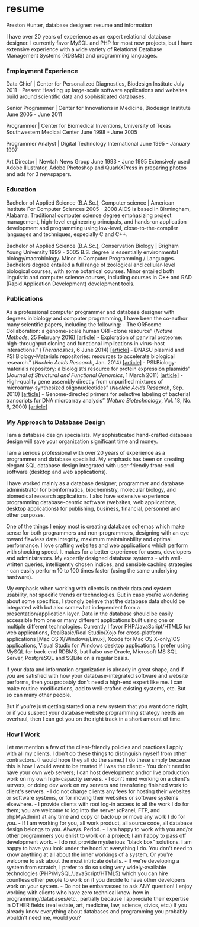 # resume
Preston Hunter, database designer: resume and information

I have over 20 years of experience as an expert relational database designer. I currently favor MySQL and PHP for most new projects, but I have extensive experience with a wide variety of Relational Database Management Systems (RDBMS) and programming languages.

<h3>Employment Experience</h3>

Data Chief | Center for Personalized Diagnostics, Biodesign Institute
July 2011 - Present
Heading up large-scale software applications and websites build around scientific data and sophisticated databases.

Senior Programmer | Center for Innovations in Medicine, Biodesign Institute
June 2005 - June 2011

Programmer | Center for Biomedical Inventions, University of Texas Southwestern Medical Center
June 1998 - June 2005

Programmer Analyst | Digital Technology International
June 1995 - January 1997

Art Director | Newtah News Group
June 1993 - June 1995
Extensively used Adobe Illustrator, Adobe Photoshop and QuarkXPress in preparing photos and ads for 3 newspapers.


<h3>Education</h3>
Bachelor of Applied Science (B.A.Sc.), Computer science | American Institute For Computer Sciences
2005 - 2008
AICS is based in Birmingham, Alabama. Traditional computer science degree emphasizing project management, high-level engineering principals, and hands-on application development and programming using low-level, close-to-the-compiler  languages and techniques, especially C and C++.

Bachelor of Applied Science (B.A.Sc.), Conservation Biology | Brigham Young University
1999 - 2005
B.S. degree is essentially environmental biology/macrobiology. Minor in Computer Programming /  Languages. Bachelors degree entailed a full range of zoological and cellular-level biological courses,  with some botanical courses. Minor entailed both linguistic and computer science courses, including courses in C++ and RAD (Rapid Application Development) development tools.

<h3>Publications</h3>
As a professional computer programmer and database designer with degrees in biology and computer programming, I have been the co-author many scientific papers, including the following:
- The ORFeome Collaboration: a genome-scale human ORF-clone resource&rdquo; (<em>Nature Methods</em>, 25 February 2016) <a href="http://www.nature.com/nmeth/journal/v13/n3/full/nmeth.3776.html">[article]</a></li>
- Exploration of panviral proteome: high-throughput cloning and functional implications in virus-host interactions.&rdquo; (<em>Theranostics</em>, 6 June 2014) <a href="http://www.ncbi.nlm.nih.gov/pubmed/24955142">[article]</a></li>
- DNASU plasmid and PSI:Biology-Materials repositories: resources to accelerate biological research.&rdquo; (<em>Nucleic Acids Research</em>, Jan. 2014) <a href="http://www.ncbi.nlm.nih.gov/pubmed/24225319">[article]</a></li>
- PSI:Biology-materials repository: a biologist&rsquo;s resource for protein expression plasmids&rdquo; (<em>Journal of Structural and Functional Genomics</em>, 1 March 2011) <a href="http://www.ncbi.nlm.nih.gov/pubmed/21360289">[article]</a></li>
- High-quality gene assembly directly from unpurified mixtures of microarray-synthesized oligonucleotides&rdquo; (<em>Nucleic Acids Research</em>, Sep. 2010) <a href="http://www.ncbi.nlm.nih.gov/pmc/articles/PMC2965257/">[article]</a></li>
- Genome-directed primers for selective labeling of bacterial transcripts for DNA microarray analysis&rdquo; (<em>Nature Biotechnology</em>, Vol. 18, No. 6, 2000) <a href="http://www.ncbi.nlm.nih.gov/pubmed/10835610">[article]</a></li>

<h3>My Approach to Database Design</h3>
I am a database design specialists. My sophisticated hand-crafted database design will save your organization significant time and money.

I am a serious professional with over 20 years of experience as a programmer and database specialist. My emphasis has been on creating elegant SQL database design integrated with user-friendly front-end software (desktop and web applications).

I have worked mainly as a database designer, programmer and database administrator for bioinformatics, biochemistry, molecular biology, and biomedical research applications. I  also have extensive experience programming database-centric software (websites, web applications, desktop applications) for publishing, business, financial, personnel and other purposes.

One of the things I enjoy most is creating database schemas which make sense for both programmers and non-programmers, designing with an eye toward flawless data integrity, maximum maintainability and optimal performance. I love crafting websites and web applications which perform with shocking speed. It makes for a better experience for users, developers and administrators. My expertly designed database systems - with well-written queries, intelligently chosen indices, and sensible caching strategies - can easily perform 10 to 100 times faster (using the same underlying hardware).

My emphasis when working with clients is on their data and system usability, not specific trends or technologies. But in case you're wondering about some specifics, I strongly believe that the database data should be integrated with but also somewhat independent from a presentation/application layer. Data in the database should be easily accessible from one or many different applications built using one or multiple different technologies. Currently I favor PHP/JavaScript/HTML5 for web applications, RealBasic/Real Studio/Xojo for cross-platform applications [Mac OS X/Windows/Linux], Xcode for Mac OS X-only/iOS applications, Visual Studio for Windows desktop applications. I prefer using MySQL for back-end RDBMS, but I also use Oracle, Microsoft MS SQL Server, PostgreSQL and SQLite on a regular basis.

If your data and information organization is already in great shape, and if you are satisfied with how your database-integrated software and website performs, then you probably don't need a high-end expert like me. I can make routine modifications, add to well-crafted existing systems, etc. But so can many other people.

But if you're just getting started on a new system that you want done right, or if you suspect your database website programming strategy needs an overhaul, then I can get you on the right track in a short amount of time.

<h3>How I Work</h3>
Let me mention a few of the client-friendly policies and practices I apply with all my clients. I don't do these things to distinguish myself from other contractors. (I would hope they all do the same.) I do these simply because this is how I would want to be treated if I was the client:
- You don't need to have your own web servers; I can host development and/or live production work on my own high-capacity servers.
- I don't mind working on a client's servers, or doing dev work on my servers and transfering finished work to client's servers.
- I do not charge clients any fees for hosting their websites or software systems, or for moving their websites or software systems elsewhere.
- I provide clients with root log-in access to all the work I do for them; you are welcome to log into the server (cPanel, FTP, and phpMyAdmin) at any time and copy or back-up or move any work I do for you.
- If I am working for you, all work product, all source code, all database design belongs to you. Always. Period.
- I am happy to work with you and/or other programmers you enlist to work on a project; I am happy to pass off development work.
- I do not provide mysterious "black box" solutions. I am happy to have you look under the hood at everything I do. You don't need to know anything at all about the inner workings of a system. Or you're welcome to ask about the most intricate details.
- If we're developing a system from scratch, I prefer to do so using very widely-available technologies (PHP/MySQL/JavaScript/HTML5) which you can hire countless other people to work on if you decide to have other developers work on your system.
- Do not be embarrassed to ask ANY question! I enjoy working with clients who have zero technical know-how in programming/databases/etc., partially because I appreciate their expertise in OTHER fields (real estate, art, medicine, law, science, civics, etc.) If you already know everything about databases and programming you probably wouldn't need me, would you?
